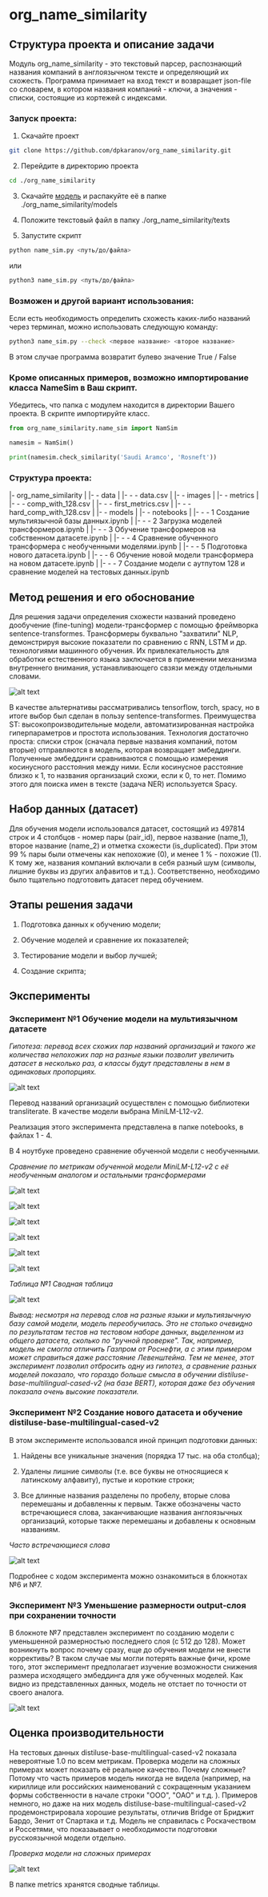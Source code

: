 # org_name_similarity

## Структура проекта и описание задачи
Модуль org_name_similarity - это текстовый парсер, распознающий названия компаний в англоязычном тексте и определяющий их схожесть. Программа принимает на вход текст и возвращает json-file cо словарем, в котором названия компаний - ключи, а значения - списки, состоящие из кортежей с индексами.

### Запуск проекта:

1. Скачайте проект

```bash
git clone https://github.com/dpkaranov/org_name_similarity.git
```
2. Перейдите в директорию проекта

```bash
cd ./org_name_similarity
```
3. Скачайте [модель](https://drive.google.com/u/0/uc?id=1hbftMcPJoL9QGukfBnr3aFb31rqJBAIB&export=download) и распакуйте её в папке ./org_name_similarity/models

4. Положите текстовый файл в папку ./org_name_similarity/texts

5. Запустите скрипт

```bash
python name_sim.py <путь/до/файла>
```
или

```bash
python3 name_sim.py <путь/до/файла>
```

### Возможен и другой вариант использования:

Если есть необходимость определить схожесть каких-либо названий через терминал, можно использовать следующую команду:

```bash
python3 name_sim.py --check <первое название> <второе название>
```

В этом случае программа возвратит булево значение True / False

### Кроме описанных примеров, возможно импортирование класса NameSim в Ваш скрипт.

Убедитесь, что папка с модулем находится в директории Вашего проекта.
В скрипте импортируйте класс.

```python
from org_name_similarity.name_sim import NamSim

namesim = NamSim()

print(namesim.check_similarity('Saudi Aramco', 'Rosneft'))
```

### Структура проекта:

|- org_name_similarity
|
|- - data
|
|- - - data.csv
|
|- - images
|
|- - metrics
|
|- - - comp_with_128.csv
|
|- - - first_metrics.csv
|
|- - - hard_comp_with_128.csv
|
|- - models
|
|- - notebooks
|
|- - - 1 Создание мультиязычной базы данных.ipynb
|
|- - - 2 Загрузка моделей трансформеров.ipynb
|
|- - - 3 Обучение трансформеров на собственном датасете.ipynb
|
|- - - 4 Сравнение обученного трансформера с необученными моделями.ipynb
|
|- - - 5 Подготовка нового датасета.ipynb
|
|- - - 6 Обучение новой модели трансформера на новом датасете.ipynb
|
|- - - 7 Создание модели с аутпутом 128 и сравнение моделей на тестовых данных.ipynb


## Метод решения и его обоснование

Для решения задачи определения схожести названий проведено дообучение (fine-tuning) модели-трансформер с помощью фреймворка sentence-transformes. Трансформеры буквально "захватили" NLP, демонстрируя высокие показатели по сравнению с RNN, LSTM и др. технологиями машинного обучения. Их привлекательность для обработки естественного языка заключается в применении механизма внутреннего внимания, устанавливающего свзязи между отдельными словами.

![alt text](https://github.com/dpkaranov/org_name_similarity/blob/master/images/attention.png?raw=true)

В качестве альтернативы рассматривались tensorflow, torch, spacy, но в итоге выбор был сделан в пользу sentence-transformes. Преимущества ST: высокопроизводительные модели, автоматизированная настройка гиперпараметров и простота использования.
Технология достаточно проста: списки строк (сначала первые названия компаний, потом вторые) отправляются в модель, которая возвращает эмбеддинги. Полученные эмбеддинги сравниваются с помощью измерения косинусного расстояния между ними. Если косинусное расстояние близко к 1, то названия организаций схожи, если к 0, то нет.
Помимо этого для поиска имен в тексте (задача NER) используется Spacy.

## Набор данных (датасет)

Для обучения модели использовался датасет, состоящий из 497814 строк и 4 столбцов - номер пары (pair_id), первое название (name_1), второе название (name_2) и отметка схожести (is_duplicated). При этом 99 % пары были отмечены как непохожие (0), и менее 1 % - похожие (1). К тому же, названия компаний включали в себя разный шум (символы, лишние буквы из других алфавитов и т.д.). Соответственно, необходимо было тщательно подготовить датасет перед обучением.

## Этапы решения задачи

1. Подготовка данных к обучению модели;

2. Обучение моделей и сравнение их показателей;

3. Тестирование модели и выбор лучшей;

4. Создание скрипта;

## Эксперименты

### Эксперимент №1 Обучение модели на мультиязычном датасете

_Гипотеза: перевод всех схожих пар названий организаций и такого же количества непохожих пар на разные языки позволит увеличить датасет в несколько раз, а классы будут представлены в нем в одинаковых пропорциях._

![alt text](https://github.com/dpkaranov/org_name_similarity/blob/master/images/diagram1.png?raw=true)

Перевод названий организаций осуществлен с помощью библиотеки transliterate. В качестве модели выбрана MiniLM-L12-v2.

Реализация этого эксперимента представлена в папке notebooks, в файлах 1 - 4.

В 4 ноутбуке проведено сравнение обученной модели с необученными.

_Сравнение по метрикам обученной модели MiniLM-L12-v2 с её необученным аналогом и остальными трансформерами_

![alt text](https://github.com/dpkaranov/org_name_similarity/blob/master/images/acc.png?raw=true)

![alt text](https://github.com/dpkaranov/org_name_similarity/blob/master/images/recall.png?raw=true)

![alt text](https://github.com/dpkaranov/org_name_similarity/blob/master/images/f1.png?raw=true)

![alt text](https://github.com/dpkaranov/org_name_similarity/blob/master/images/fbeta.png?raw=true)

![alt text](https://github.com/dpkaranov/org_name_similarity/blob/master/images/ham.png?raw=true)

![alt text](https://github.com/dpkaranov/org_name_similarity/blob/master/images/jac.png?raw=true)

_Таблица №1 Сводная таблица_

![alt text](https://github.com/dpkaranov/org_name_similarity/blob/master/images/table1.png?raw=true)

_Вывод: несмотря на перевод слов на разные языки и мультиязычную базу самой модели, модель переобучилась. Это не столько очевидно по результатам тестов на тестовом наборе данных, выделенном из общего датасета, сколько по "ручной проверке". Так, например, модель не смогла отличить Газпром от Роснефти, а с этим примером может справиться даже расстояние Левенштейна. Тем не менее, этот эксперимент позволил отбросить одну из гипотез, а сравнение разных моделей показало, что гораздо больше смысла в обучении distiluse-base-multilingual-cased-v2 (на базе BERT), которая даже без обучения показала очень высокие показатели._

### Эксперимент №2 Создание нового датасета и обучение distiluse-base-multilingual-cased-v2

В этом эксперименте использовался иной принцип подготовки данных:

1. Найдены все уникальные значения (порядка 17 тыс. на оба столбца);

2. Удалены лишние символы (т.е. все буквы не относящиеся к латинскому алфавиту), пустые и короткие строки;

3. Все длинные названия разделены по пробелу, вторые слова перемешаны и добавленны к первым. Также обозначены часто встречающиеся слова, заканчивающие названия англоязычных организаций, которые также перемешаны и добавлены к основным названиям.

_Часто встречающиеся слова_

![alt text](https://github.com/dpkaranov/org_name_similarity/blob/master/images/suf.png?raw=true)

Подробнее с ходом эксперимента можно ознакомиться в блокнотах №6 и №7.

### Эксперимент №3 Уменьшение размерности output-слоя при сохранении точности

В блокноте №7 представлен эксперимент по созданию модели с уменьшенной размерностью последнего слоя (с 512 до 128). Может возникнуть вопрос почему сразу, еще до обучения модели не внести коррективы? В таком случае мы могли потерять важные фичи, кроме того, этот эксперимент предполагает изучение возможности снижения размера исходящего эмбеддинга для уже обученных моделей. Как видно из представленных данных, модель не отстает по точности от своего аналога.

![alt text](https://github.com/dpkaranov/org_name_similarity/blob/master/images/table2.png?raw=true)

## Оценка производительности

На тестовых данных distiluse-base-multilingual-cased-v2 показала невероятные 1.0 по всем метрикам. Проверка модели на сложных примерах может показать её реальное качество. Почему сложные? Потому что часть примеров модель никогда не видела (например, на кириллице или российских наименований с сокращенным указанием формы собственности в начале строки "ООО", "ОАО" и т.д. ). Примеров немного, но даже на них модель distiluse-base-multilingual-cased-v2 продемонстрировала хорошие результаты, отличив Bridge от Бриджит Бардо, Зенит от Спартака и т.д. Модель не справилась с Роскачеством и Россетями, что показаывает о необходимости подготовки русскоязычной модели отдельно.

_Проверка модели на сложных примерах_

![alt text](https://github.com/dpkaranov/org_name_similarity/blob/master/images/hard2.png?raw=true)

В папке metrics хранятся сводные таблицы.
